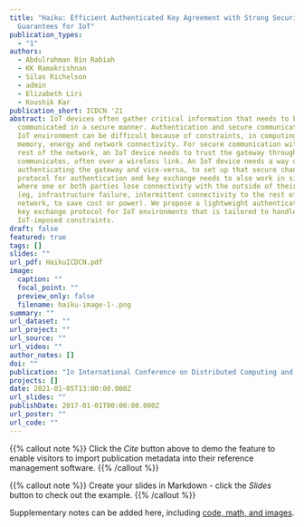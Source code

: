 ```yaml
---
title: "Haiku: Efficient Authenticated Key Agreement with Strong Security
  Guarantees for IoT"
publication_types:
  - "1"
authors:
  - Abdulrahman Bin Rabiah
  - KK Ramakrishnan
  - Silas Richelson
  - admin
  - Elizabeth Liri
  - Koushik Kar
publication_short: ICDCN '21
abstract: IoT devices often gather critical information that needs to be
  communicated in a secure manner. Authentication and secure communication in an
  IoT environment can be difficult because of constraints, in computing power,
  memory, energy and network connectivity. For secure communication with the
  rest of the network, an IoT device needs to trust the gateway through which it
  communicates, often over a wireless link. An IoT device needs a way of
  authenticating the gateway and vice-versa, to set up that secure channel. The
  protocol for authentication and key exchange needs to also work in situations
  where one or both parties lose connectivity with the outside of their network
  (eg, infrastructure failure, intermittent connectivity to the rest of the
  network, to save cost or power). We propose a lightweight authentication and
  key exchange protocol for IoT environments that is tailored to handle
  IoT-imposed constraints.
draft: false
featured: true
tags: []
slides: ""
url_pdf: HaikuICDCN.pdf
image:
  caption: ""
  focal_point: ""
  preview_only: false
  filename: haiku-image-1-.png
summary: ""
url_dataset: ""
url_project: ""
url_source: ""
url_video: ""
author_notes: []
doi: ""
publication: "In International Conference on Distributed Computing and Networking 2021 "
projects: []
date: 2021-01-05T13:00:00.000Z
url_slides: ""
publishDate: 2017-01-01T00:00:00.000Z
url_poster: ""
url_code: ""
---
```


{{% callout note %}}
Click the *Cite* button above to demo the feature to enable visitors to import publication metadata into their reference management software.
{{% /callout %}}

{{% callout note %}}
Create your slides in Markdown - click the *Slides* button to check out the example.
{{% /callout %}}

Supplementary notes can be added here, including [code, math, and images](https://wowchemy.com/docs/writing-markdown-latex/).
